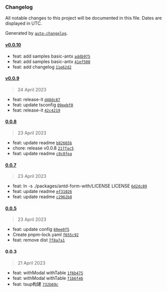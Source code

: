 ### Changelog

All notable changes to this project will be documented in this file. Dates are displayed in UTC.

Generated by [`auto-changelog`](https://github.com/CookPete/auto-changelog).

#### [v0.0.10](https://github.com/binghuis/antd-form-with/compare/v0.0.9...v0.0.10)

- feat: add samples basic-antx [`addb975`](https://github.com/binghuis/antd-form-with/commit/addb975d298bcc0223314bb94f2010540eff850c)
- feat: add samples basic-antx [`41ef500`](https://github.com/binghuis/antd-form-with/commit/41ef500eeb0c3c16a5e3f3fbaaa78254608cfd75)
- feat: add changelog [`11e62d2`](https://github.com/binghuis/antd-form-with/commit/11e62d2367881775bb94c4f368f83100d0a890fc)

#### [v0.0.9](https://github.com/binghuis/antd-form-with/compare/0.0.8...v0.0.9)

> 24 April 2023

- feat: release-it [`d48dc87`](https://github.com/binghuis/antd-form-with/commit/d48dc87f7dd23d064730365cf79f947d046856cd)
- feat: update tsconfig [`09eebf0`](https://github.com/binghuis/antd-form-with/commit/09eebf0b2b6d9e64a28c79b789956282ff61141e)
- feat: release-it [`42c4219`](https://github.com/binghuis/antd-form-with/commit/42c4219b6d0539768336079868e2e860b9c7e4a0)

#### [0.0.8](https://github.com/binghuis/antd-form-with/compare/0.0.7...0.0.8)

> 23 April 2023

- feat: update readme [`b82665b`](https://github.com/binghuis/antd-form-with/commit/b82665b9105af81af4269126478c6f317fe46337)
- chore: release v0.0.8 [`217fac5`](https://github.com/binghuis/antd-form-with/commit/217fac55ef3e0836e177f9cdaf118a44de7ccf13)
- feat: update readme [`c0c0fea`](https://github.com/binghuis/antd-form-with/commit/c0c0fea64e170f0dc4466648ea3a0a079799ce7d)

#### [0.0.7](https://github.com/binghuis/antd-form-with/compare/0.0.5...0.0.7)

> 23 April 2023

- feat: ln -s ./packages/antd-form-with/LICENSE LICENSE [`6d2dc89`](https://github.com/binghuis/antd-form-with/commit/6d2dc8920dac0cd3f95d35331f2cadf85380c2c1)
- feat: update readme [`ef31026`](https://github.com/binghuis/antd-form-with/commit/ef31026fffab7643064be4146aa05fac4f8d3a44)
- feat: update readme [`c2962b8`](https://github.com/binghuis/antd-form-with/commit/c2962b8410d6f4059c7e0d8d07259443a13ec0f4)

#### [0.0.5](https://github.com/binghuis/antd-form-with/compare/0.0.3...0.0.5)

> 23 April 2023

- feat: update config [`69ee0f5`](https://github.com/binghuis/antd-form-with/commit/69ee0f557a1874655cc7d2c087235f6d489a6b67)
- Create pnpm-lock.yaml [`f655c92`](https://github.com/binghuis/antd-form-with/commit/f655c9222235d3e8de5589f2c540e3d02a294874)
- feat: remove dist [`7f8a7a1`](https://github.com/binghuis/antd-form-with/commit/7f8a7a1ecb0a490bb6f5d47d108a4c8d3e53b839)

#### 0.0.3

> 21 April 2023

- feat: withModal withTable [`1f6b475`](https://github.com/binghuis/antd-form-with/commit/1f6b475676f6597d90f053e53d6e5ba79a587abc)
- feat: withModal withTable [`f1b6f46`](https://github.com/binghuis/antd-form-with/commit/f1b6f46a8d7ac984cfb13ec97ab32b64caf5bd71)
- feat: tsup构建 [`732b69c`](https://github.com/binghuis/antd-form-with/commit/732b69c12ef701a55ac3d07fa9248aea07a76dce)
